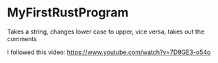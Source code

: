 # MyFirstRustProgram
Takes a string, changes lower case to upper, vice versa, takes out the comments

I followed this video: https://www.youtube.com/watch?v=7D9GE3-o54o 
